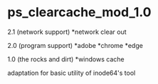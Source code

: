 # ps_clearcache_mod_1.0

2.1 (network support)
*network clear out
 
2.0 (program support)
*adobe
*chrome
*edge

1.0 (the rocks and dirt)
*windows cache

adaptation for basic utility of inode64's tool
